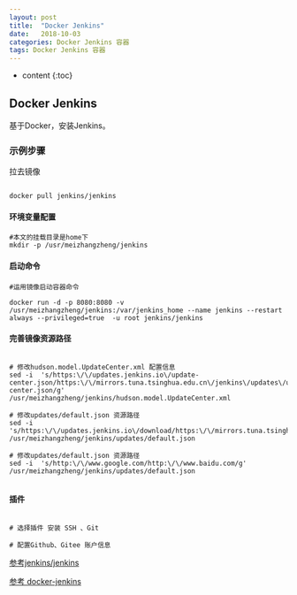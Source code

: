 ```yaml
---
layout: post
title:  "Docker Jenkins"
date:   2018-10-03 
categories: Docker Jenkins 容器
tags: Docker Jenkins 容器
---
```


* content
{:toc}

## Docker Jenkins

   基于Docker，安装Jenkins。


### 示例步骤

拉去镜像

```

docker pull jenkins/jenkins

```

#### 环境变量配置

```
#本文的挂载目录是home下
mkdir -p /usr/meizhangzheng/jenkins

```

#### 启动命令

```
#运用镜像启动容器命令

docker run -d -p 8080:8080 -v /usr/meizhangzheng/jenkins:/var/jenkins_home --name jenkins --restart always --privileged=true  -u root jenkins/jenkins

```

#### 完善镜像资源路径

```

# 修改hudson.model.UpdateCenter.xml 配置信息
sed -i  's/https:\/\/updates.jenkins.io\/update-center.json/https:\/\/mirrors.tuna.tsinghua.edu.cn\/jenkins\/updates\/update-center.json/g' /usr/meizhangzheng/jenkins/hudson.model.UpdateCenter.xml

# 修改updates/default.json 资源路径
sed -i  's/https:\/\/updates.jenkins.io\/download/https:\/\/mirrors.tuna.tsinghua.edu.cn\/jenkins/g' /usr/meizhangzheng/jenkins/updates/default.json

# 修改updates/default.json 资源路径
sed -i  's/http:\/\/www.google.com/http:\/\/www.baidu.com/g' /usr/meizhangzheng/jenkins/updates/default.json


```


#### 插件

```

# 选择插件 安装 SSH 、Git

# 配置Github、Gitee 账户信息

```


[参考jenkins/jenkins](https://www.cnblogs.com/dreammer/p/13670222.html)

[参考 docker-jenkins](https://www.cnblogs.com/nhdlb/p/12576273.html)